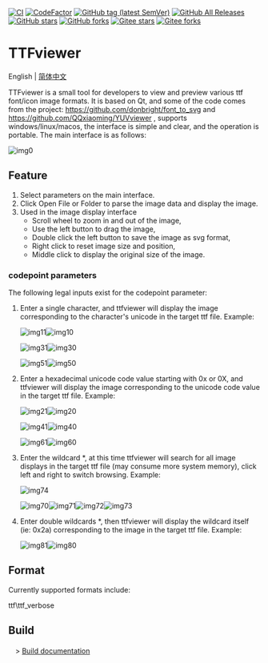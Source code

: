 [![CI](https://github.com/QQxiaoming/TTFviewer/actions/workflows/ci.yml/badge.svg?branch=main)](https://github.com/QQxiaoming/TTFviewer/actions/workflows/ci.yml)
[![CodeFactor](https://www.codefactor.io/repository/github/qqxiaoming/ttfviewer/badge)](https://www.codefactor.io/repository/github/qqxiaoming/ttfviewer)
[![GitHub tag (latest SemVer)](https://img.shields.io/github/tag/QQxiaoming/TTFviewer.svg)](https://github.com/QQxiaoming/TTFviewer/releases)
[![GitHub All Releases](https://img.shields.io/github/downloads/QQxiaoming/TTFviewer/total.svg)](https://github.com/QQxiaoming/TTFviewer/releases)
[![GitHub stars](https://img.shields.io/github/stars/QQxiaoming/TTFviewer.svg)](https://github.com/QQxiaoming/TTFviewer)
[![GitHub forks](https://img.shields.io/github/forks/QQxiaoming/TTFviewer.svg)](https://github.com/QQxiaoming/TTFviewer)
[![Gitee stars](https://gitee.com/QQxiaoming/TTFviewer/badge/star.svg?theme=dark)](https://gitee.com/QQxiaoming/TTFviewer)
[![Gitee forks](https://gitee.com/QQxiaoming/TTFviewer/badge/fork.svg?theme=dark)](https://gitee.com/QQxiaoming/TTFviewer)

# TTFviewer

English | [简体中文](./README_zh_CN.md)

TTFviewer is a small tool for developers to view and preview various ttf font/icon image formats. It is based on Qt, and some of the code comes from the project: https://github.com/donbright/font_to_svg and https://github.com/QQxiaoming/YUVviewer , supports windows/linux/macos, the interface is simple and clear, and the operation is portable. The main interface is as follows:

![img0](./img/docimg0.png)

## Feature

1. Select parameters on the main interface.
2. Click Open File or Folder to parse the image data and display the image.
3. Used in the image display interface
    - Scroll wheel to zoom in and out of the image,
    - Use the left button to drag the image,
    - Double click the left button to save the image as svg format,
    - Right click to reset image size and position,
    - Middle click to display the original size of the image.

### codepoint parameters

The following legal inputs exist for the codepoint parameter:

1. Enter a single character, and ttfviewer will display the image corresponding to the character's unicode in the target ttf file. Example:

    ![img11](./img/docimg11.png)![img10](./img/docimg10.png)

    ![img31](./img/docimg31.png)![img30](./img/docimg30.png)

    ![img51](./img/docimg51.png)![img50](./img/docimg50.png)


2. Enter a hexadecimal unicode code value starting with 0x or 0X, and ttfviewer will display the image corresponding to the unicode code value in the target ttf file. Example:

    ![img21](./img/docimg21.png)![img20](./img/docimg20.png)

    ![img41](./img/docimg41.png)![img40](./img/docimg40.png)

    ![img61](./img/docimg61.png)![img60](./img/docimg60.png)

3. Enter the wildcard *, at this time ttfviewer will search for all image displays in the target ttf file (may consume more system memory), click left and right to switch browsing. Example:

    ![img74](./img/docimg74.png)
    
    ![img70](./img/docimg70.png)![img71](./img/docimg71.png)![img72](./img/docimg72.png)![img73](./img/docimg73.png)

4. Enter double wildcards *, then ttfviewer will display the wildcard itself (ie: 0x2a) corresponding to the image in the target ttf file. Example:

    ![img81](./img/docimg81.png)![img80](./img/docimg80.png)

## Format

Currently supported formats include:

ttf\ttf_verbose

## Build

　> [Build documentation](./DEVELOPNOTE.md)
